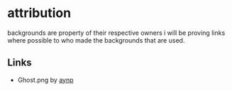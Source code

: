# attribution

backgrounds are property of their respective owners i will be proving links where possible to who made the backgrounds that are used.

## Links
* Ghost.png by [aynp](https://github.com/aynp/dracula-wallpapers)
